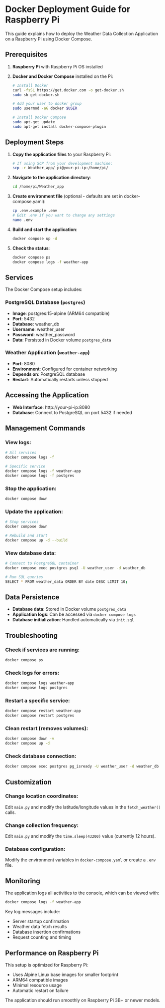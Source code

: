 # Docker Deployment Guide for Raspberry Pi

This guide explains how to deploy the Weather Data Collection Application on a Raspberry Pi using Docker Compose.

## Prerequisites

1. **Raspberry Pi** with Raspberry Pi OS installed
2. **Docker and Docker Compose** installed on the Pi:

   ```bash
   # Install Docker
   curl -fsSL https://get.docker.com -o get-docker.sh
   sudo sh get-docker.sh

   # Add your user to docker group
   sudo usermod -aG docker $USER

   # Install Docker Compose
   sudo apt-get update
   sudo apt-get install docker-compose-plugin
   ```

## Deployment Steps

1. **Copy the application files** to your Raspberry Pi:

   ```bash
   # If using SCP from your development machine:
   scp -r Weather_app/ pi@your-pi-ip:/home/pi/
   ```

2. **Navigate to the application directory**:

   ```bash
   cd /home/pi/Weather_app
   ```

3. **Create environment file** (optional - defaults are set in docker-compose.yaml):

   ```bash
   cp .env.example .env
   # Edit .env if you want to change any settings
   nano .env
   ```

4. **Build and start the application**:

   ```bash
   docker compose up -d
   ```

5. **Check the status**:
   ```bash
   docker compose ps
   docker compose logs -f weather-app
   ```

## Services

The Docker Compose setup includes:

### PostgreSQL Database (`postgres`)

- **Image**: postgres:15-alpine (ARM64 compatible)
- **Port**: 5432
- **Database**: weather_db
- **Username**: weather_user
- **Password**: weather_password
- **Data**: Persisted in Docker volume `postgres_data`

### Weather Application (`weather-app`)

- **Port**: 8080
- **Environment**: Configured for container networking
- **Depends on**: PostgreSQL database
- **Restart**: Automatically restarts unless stopped

## Accessing the Application

- **Web Interface**: http://your-pi-ip:8080
- **Database**: Connect to PostgreSQL on port 5432 if needed

## Management Commands

### View logs:

```bash
# All services
docker compose logs -f

# Specific service
docker compose logs -f weather-app
docker compose logs -f postgres
```

### Stop the application:

```bash
docker compose down
```

### Update the application:

```bash
# Stop services
docker compose down

# Rebuild and start
docker compose up -d --build
```

### View database data:

```bash
# Connect to PostgreSQL container
docker compose exec postgres psql -U weather_user -d weather_db

# Run SQL queries
SELECT * FROM weather_data ORDER BY date DESC LIMIT 10;
```

## Data Persistence

- **Database data**: Stored in Docker volume `postgres_data`
- **Application logs**: Can be accessed via `docker compose logs`
- **Database initialization**: Handled automatically via `init.sql`

## Troubleshooting

### Check if services are running:

```bash
docker compose ps
```

### Check logs for errors:

```bash
docker compose logs weather-app
docker compose logs postgres
```

### Restart a specific service:

```bash
docker compose restart weather-app
docker compose restart postgres
```

### Clean restart (removes volumes):

```bash
docker compose down -v
docker compose up -d
```

### Check database connection:

```bash
docker compose exec postgres pg_isready -U weather_user -d weather_db
```

## Customization

### Change location coordinates:

Edit `main.py` and modify the latitude/longitude values in the `fetch_weather()` calls.

### Change collection frequency:

Edit `main.py` and modify the `time.sleep(43200)` value (currently 12 hours).

### Database configuration:

Modify the environment variables in `docker-compose.yaml` or create a `.env` file.

## Monitoring

The application logs all activities to the console, which can be viewed with:

```bash
docker compose logs -f weather-app
```

Key log messages include:

- Server startup confirmation
- Weather data fetch results
- Database insertion confirmations
- Request counting and timing

## Performance on Raspberry Pi

This setup is optimized for Raspberry Pi:

- Uses Alpine Linux base images for smaller footprint
- ARM64 compatible images
- Minimal resource usage
- Automatic restart on failure

The application should run smoothly on Raspberry Pi 3B+ or newer models.
